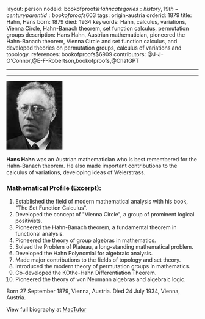 layout: person
nodeid: bookofproofs$Hahn
categories: history,19th-century
parentid: bookofproofs$603
tags: origin-austria
orderid: 1879
title: Hahn, Hans
born: 1879
died: 1934
keywords: Hahn, calculus, variations, Vienna Circle, Hahn-Banach theorem, set function calculus, permutation groups
description: Hans Hahn, Austrian mathematician, pioneered the Hahn-Banach theorem, Vienna Circle and set function calculus, and developed theories on permutation groups, calculus of variations and topology.
references: bookofproofs$6909
contributors: @J-J-O'Connor,@E-F-Robertson,bookofproofs,@ChatGPT

---



---

![Hahn.jpg](https://github.com/bookofproofs/bookofproofs.github.io/blob/main/_sources/_assets/images/portraits/Hahn.jpg?raw=true)

**Hans Hahn** was an Austrian mathematician who is best remembered for the Hahn-Banach theorem. He also made important contributions to the calculus of variations, developing ideas of Weierstrass.

### Mathematical Profile (Excerpt):
1. Established the field of modern mathematical analysis with his book, "The Set Function Calculus".
2. Developed the concept of "Vienna Circle", a group of prominent logical positivists.
3. Pioneered the Hahn-Banach theorem, a fundamental theorem in functional analysis.
4. Pioneered the theory of group algebras in mathematics.
5. Solved the Problem of Plateau, a long-standing mathematical problem.
6. Developed the Hahn Polynomial for algebraic analysis.
7. Made major contributions to the fields of topology and set theory.
8. Introduced the modern theory of permutation groups in mathematics.
9. Co-developed the KÖthe-Hahn Differentiation Theorem.
10. Pioneered the theory of von Neumann algebras and algebraic logic.

Born 27 September 1879, Vienna, Austria. Died 24 July 1934, Vienna, Austria.

View full biography at [MacTutor](https://mathshistory.st-andrews.ac.uk/Biographies/Hahn/)
